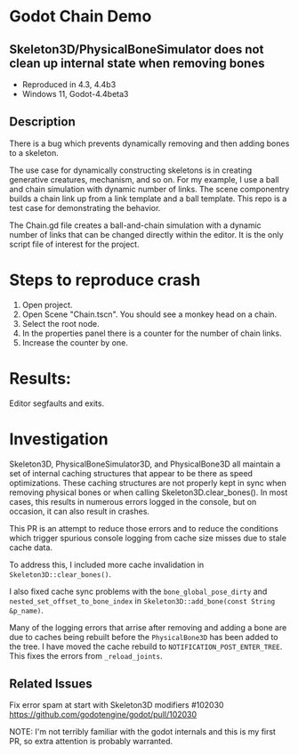 # Godot Chain Demo

## Skeleton3D/PhysicalBoneSimulator does not clean up internal state when removing bones
- Reproduced in 4.3, 4.4b3
- Windows 11, Godot-4.4beta3

## Description
There is a bug which prevents dynamically removing and then adding bones to a skeleton.

The use case for dynamically constructing skeletons is in creating generative creatures, mechanism, and so on.
For my example, I use a ball and chain simulation with dynamic number of links. The scene componentry builds a chain link up from a link template and a ball template. This repo is a test case for demonstrating the behavior.

The Chain.gd file creates a ball-and-chain simulation with a dynamic number of links that can be changed directly within the editor. It is the only script file of interest for the project.



# Steps to reproduce crash
1. Open project.
2. Open Scene "Chain.tscn". You should see a monkey head on a chain.
3. Select the root node.
4. In the properties panel there is a counter for the number of chain links.
5. Increase the counter by one.

# Results:
Editor segfaults and exits.

# Investigation
Skeleton3D, PhysicalBoneSimulator3D, and PhysicalBone3D all maintain a set of internal caching structures that appear to be there as speed optimizations. These caching structures are not properly kept in sync when removing physical bones or when calling Skeleton3D.clear_bones(). In most cases, this results in numerous errors logged in the console, but on occasion, it can also result in crashes.

This PR is an attempt to reduce those errors and to reduce the conditions which trigger spurious console logging from cache size misses due to stale cache data.

To address this, I included more cache invalidation in `Skeleton3D::clear_bones()`.

I also fixed cache sync problems with the `bone_global_pose_dirty` and `nested_set_offset_to_bone_index` in `Skeleton3D::add_bone(const String &p_name)`.

Many of the logging errors that arrise after removing and adding a bone are due to caches being rebuilt before the `PhysicalBone3D` has been added to the tree. I have moved the cache rebuild to `NOTIFICATION_POST_ENTER_TREE`. This fixes the errors from `_reload_joints`.


## Related Issues
Fix error spam at start with Skeleton3D modifiers #102030
https://github.com/godotengine/godot/pull/102030

NOTE: I'm not terribly familiar with the godot internals and this is my first PR, so extra attention is probably warranted.
